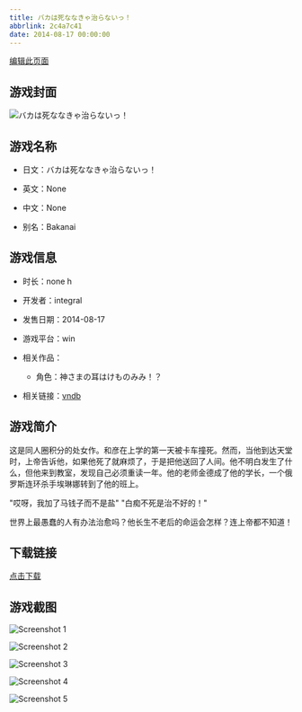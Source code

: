 ```yaml
---
title: バカは死ななきゃ治らないっ！
abbrlink: 2c4a7c41
date: 2014-08-17 00:00:00
---
```

[编辑此页面](https://github.com/ACG-3/ADV3-source/blob/main/source/_posts/%E3%83%90%E3%82%AB%E3%81%AF%E6%AD%BB%E3%81%AA%E3%81%AA%E3%81%8D%E3%82%83%E6%B2%BB%E3%82%89%E3%81%AA%E3%81%84%E3%81%A3%EF%BC%81.md)

## 游戏封面

![バカは死ななきゃ治らないっ！](https://pan.timero.xyz/d/onedrive/img_lib_001/%E3%83%90%E3%82%AB%E3%81%AF%E6%AD%BB%E3%81%AA%E3%81%AA%E3%81%8D%E3%82%83%E6%B2%BB%E3%82%89%E3%81%AA%E3%81%84%E3%81%A3%EF%BC%81_cover.avif)


## 游戏名称

- 日文：バカは死ななきゃ治らないっ！
- 英文：None
- 中文：None

- 别名：Bakanai


## 游戏信息

- 时长：none h
- 开发者：integral
- 发售日期：2014-08-17
- 游戏平台：win
- 相关作品：
   - 角色：神さまの耳はけものみみ！？

- 相关链接：[vndb](https://vndb.org/v15093)


## 游戏简介

这是同人圈积分的处女作。和彦在上学的第一天被卡车撞死。然而，当他到达天堂时，上帝告诉他，如果他死了就麻烦了，于是把他送回了人间。他不明白发生了什么，但他来到教室，发现自己必须重读一年。他的老师金德成了他的学长，一个俄罗斯连环杀手埃琳娜转到了他的班上。

"哎呀，我加了马钱子而不是盐"
"白痴不死是治不好的！"

世界上最愚蠢的人有办法治愈吗？他长生不老后的命运会怎样？连上帝都不知道！




## 下载链接

[点击下载](https://pan.timero.xyz/onedrive/adv_lib_001/%E3%83%90%E3%82%AB%E3%81%AF%E6%AD%BB%E3%81%AA%E3%81%AA%E3%81%8D%E3%82%83%E6%B2%BB%E3%82%89%E3%81%AA%E3%81%84%E3%81%A3%EF%BC%81)


## 游戏截图


![Screenshot 1](https://pan.timero.xyz/d/onedrive/img_lib_001/%E3%83%90%E3%82%AB%E3%81%AF%E6%AD%BB%E3%81%AA%E3%81%AA%E3%81%8D%E3%82%83%E6%B2%BB%E3%82%89%E3%81%AA%E3%81%84%E3%81%A3%EF%BC%81_Screenshot_1.avif)

![Screenshot 2](https://pan.timero.xyz/d/onedrive/img_lib_001/%E3%83%90%E3%82%AB%E3%81%AF%E6%AD%BB%E3%81%AA%E3%81%AA%E3%81%8D%E3%82%83%E6%B2%BB%E3%82%89%E3%81%AA%E3%81%84%E3%81%A3%EF%BC%81_Screenshot_2.avif)

![Screenshot 3](https://pan.timero.xyz/d/onedrive/img_lib_001/%E3%83%90%E3%82%AB%E3%81%AF%E6%AD%BB%E3%81%AA%E3%81%AA%E3%81%8D%E3%82%83%E6%B2%BB%E3%82%89%E3%81%AA%E3%81%84%E3%81%A3%EF%BC%81_Screenshot_3.avif)

![Screenshot 4](https://pan.timero.xyz/d/onedrive/img_lib_001/%E3%83%90%E3%82%AB%E3%81%AF%E6%AD%BB%E3%81%AA%E3%81%AA%E3%81%8D%E3%82%83%E6%B2%BB%E3%82%89%E3%81%AA%E3%81%84%E3%81%A3%EF%BC%81_Screenshot_4.avif)

![Screenshot 5](https://pan.timero.xyz/d/onedrive/img_lib_001/%E3%83%90%E3%82%AB%E3%81%AF%E6%AD%BB%E3%81%AA%E3%81%AA%E3%81%8D%E3%82%83%E6%B2%BB%E3%82%89%E3%81%AA%E3%81%84%E3%81%A3%EF%BC%81_Screenshot_5.avif)

